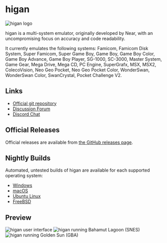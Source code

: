 higan
=====

![higan logo](higan/higan/resource/logo.png)

higan is a multi-system emulator, originally developed by
Near, with an uncompromising focus on accuracy and
code readability.

It currently emulates the following systems: Famicom, Famicom Disk System,
Super Famicom, Super Game Boy, Game Boy, Game Boy Color, Game Boy Advance,
Game Boy Player, SG-1000, SC-3000, Master System, Game Gear, Mega Drive,
Mega CD, PC Engine, SuperGrafx, MSX, MSX2, ColecoVision, Neo Geo Pocket,
Neo Geo Pocket Color, WonderSwan, WonderSwan Color, SwanCrystal,
Pocket Challenge V2.

Links
-----

  - [Official git repository](https://github.com/higan-emu/higan)
  - [Discussion Forum](https://helmet.kafuka.org/bboard/forum.php?id=6)
  - [Discord Chat](https://discord.gg/xdsQRXfuCh)

Official Releases
-----------------

Official releases are available from
[the GitHub releases page](https://github.com/higan-emu/higan/releases).

Nightly Builds
--------------

Automated, untested builds of higan are available
for each supported operating system:

  - [Windows](https://github.com/Screwtapello/higan/releases/download/nightly/higan-windows.zip)
  - [macOS](https://github.com/Screwtapello/higan/releases/download/nightly/higan-macos.zip)
  - [Ubuntu Linux](https://github.com/Screwtapello/higan/releases/download/nightly/higan-ubuntu.zip)
  - [FreeBSD](https://api.cirrus-ci.com/v1/artifact/github/higan-emu/higan/freebsd-x86_64-binaries/higan-nightly/higan-nightly.zip)

Preview
-------

![higan user interface](https://byuu.org/images/higan/higan.png)
![higan running Bahamut Lagoon (SNES)](https://byuu.org/images/higan/byuu-snes.png)
![higan running Golden Sun (GBA)](https://byuu.org/images/higan/core-gba.png)
